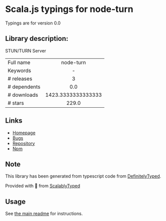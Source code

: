 
# Scala.js typings for node-turn

Typings are for version 0.0

## Library description:
STUN/TURN Server

|                    |                 |
| ------------------ | :-------------: |
| Full name          | node-turn |
| Keywords           | - |
| # releases         | 3 |
| # dependents       | 0.0 |
| # downloads        | 1423.3333333333333 |
| # stars            | 229.0 |

## Links
- [Homepage](https://github.com/Atlantis-Software/node-turn#readme)
- [Bugs](https://github.com/Atlantis-Software/node-turn/issues)
- [Repository](https://github.com/Atlantis-Software/node-turn)
- [Npm](https://www.npmjs.com/package/node-turn)
    


## Note
This library has been generated from typescript code from [DefinitelyTyped](https://definitelytyped.org).

Provided with :purple_heart: from [ScalablyTyped](https://github.com/oyvindberg/ScalablyTyped)

## Usage
See [the main readme](../../readme.md) for instructions.


